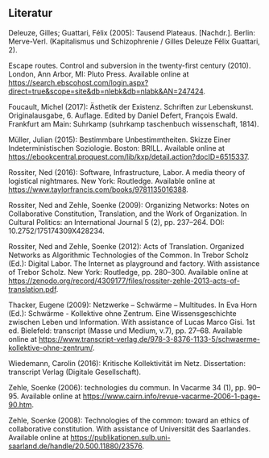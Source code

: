 ## Literatur

Deleuze, Gilles; Guattari, Félix (2005): Tausend Plateaus. [Nachdr.]. Berlin: Merve-Verl. (Kapitalismus und Schizophrenie / Gilles Deleuze Félix Guattari, 2).

Escape routes. Control and subversion in the twenty-first century (2010). London, Ann Arbor, MI: Pluto Press. Available online at https://search.ebscohost.com/login.aspx?direct=true&scope=site&db=nlebk&db=nlabk&AN=247424.

Foucault, Michel (2017): Ästhetik der Existenz. Schriften zur Lebenskunst. Originalausgabe, 6. Auflage. Edited by Daniel Defert, François Ewald. Frankfurt am Main: Suhrkamp (suhrkamp taschenbuch wissenschaft, 1814).

Müller, Julian (2015): Bestimmbare Unbestimmtheiten. Skizze Einer Indeterministischen Soziologie. Boston: BRILL. Available online at https://ebookcentral.proquest.com/lib/kxp/detail.action?docID=6515337.

Rossiter, Ned (2016): Software, Infrastructure, Labor. A media theory of logistical nightmares. New York: Routledge. Available online at https://www.taylorfrancis.com/books/9781135016388.

Rossiter, Ned and Zehle, Soenke (2009): Organizing Networks: Notes on Collaborative Constitution, Translation, and the Work of Organization. In Cultural Politics: an International Journal 5 (2), pp. 237–264. DOI: 10.2752/175174309X428234.

Rossiter, Ned and Zehle, Soenke (2012): Acts of Translation. Organized Networks as Algorithmic Technologies of the Common. In Trebor Scholz (Ed.): Digital Labor. The Internet as playground and factory. With assistance of Trebor Scholz. New York: Routledge, pp. 280–300. Available online at https://zenodo.org/record/4309177/files/rossiter-zehle-2013-acts-of-translation.pdf.

Thacker, Eugene (2009): Netzwerke – Schwärme – Multitudes. In Eva Horn (Ed.): Schwärme - Kollektive ohne Zentrum. Eine Wissensgeschichte zwischen Leben und Information. With assistance of Lucas Marco Gisi. 1st ed. Bielefeld: transcript (Masse und Medium, v.7), pp. 27–68. Available online at https://www.transcript-verlag.de/978-3-8376-1133-5/schwaerme-kollektive-ohne-zentrum/.

Wiedemann, Carolin (2016): Kritische Kollektivität im Netz. Dissertation: transcript Verlag (Digitale Gesellschaft).

Zehle, Soenke (2006): technologies du commun. In Vacarme 34 (1), pp. 90–95. Available online at https://www.cairn.info/revue-vacarme-2006-1-page-90.htm.

Zehle, Soenke (2008): Technologies of the common: toward an ethics of collaborative constitution. With assistance of Universität des Saarlandes. Available online at https://publikationen.sulb.uni-saarland.de/handle/20.500.11880/23576.
